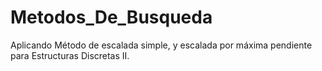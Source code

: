 # Metodos_De_Busqueda
Aplicando Método de escalada simple, y escalada por máxima pendiente para Estructuras Discretas II.
